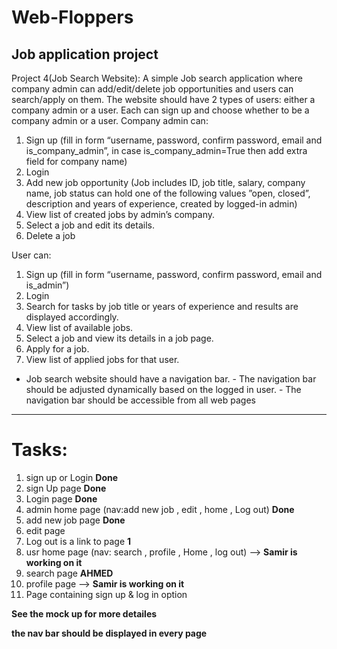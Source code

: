 # Web-Floppers
Job application project
-------------------------------------
Project 4(Job Search Website): 
A simple Job search application where company admin can add/edit/delete job 
opportunities and users can search/apply on them. The website should have 2 types of 
users: either a company admin or a user. Each can sign up and choose whether to be a 
company admin or a user. 
Company admin can: 
1. Sign up (fill in form “username, password, confirm password, 
email and is_company_admin”, in case is_company_admin=True then 
add extra field for company name) 
2. Login 
3. Add new job opportunity 
(Job includes ID, job title, salary, company name, job status can 
hold one of the following values ”open, closed”, description and 
years of experience, created by logged-in admin) 
4. View list of created jobs by admin’s company. 
5. Select a job and edit its details. 
6. Delete a job 
 
User can: 
1. Sign up (fill in form “username, password, confirm password, 
email and is_admin”) 
2. Login 
3. Search for tasks by job title or years of experience and results 
are displayed accordingly. 
4. View list of available jobs. 
5. Select a job and view its details in a job page. 
6. Apply for a job. 
7. View list of applied jobs for that user. 
 - Job search website should have a navigation bar. - The navigation bar should be adjusted dynamically based on the 
logged in user. - The navigation bar should be accessible from all web pages
--------------------------------------------------------------------------------
# Tasks:
1) sign up or Login **Done**
2) sign Up page **Done**
3) Login page **Done**
4) admin home page (nav:add new job , edit , home , Log out) **Done**
5) add new job page **Done**
6) edit page
7) Log out is a link to page **1**
8) usr home page (nav: search , profile , Home , log out) --> **Samir is working on it**
9) search page **AHMED**
10) profile page --> **Samir is working on it**
11) Page containing sign up & log in option
    
**See the mock up for more detailes**

**the nav bar should be displayed in every page**
